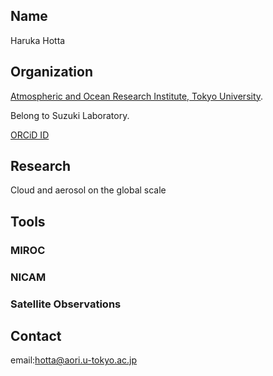 ## Name

Haruka Hotta

## Organization

[Atmospheric and Ocean Research Institute, Tokyo University](https://ccsr.aori.u-tokyo.ac.jp/index-e.html, "Atmospheric and Ocean Research Institute, Tokyo University").

Belong to Suzuki Laboratory.

[ORCiD ID](https://orcid.org/0000-0001-8916-6661)

## Research

Cloud and aerosol on the global scale

## Tools

### MIROC

### NICAM

### Satellite Observations

## Contact

email:hotta@aori.u-tokyo.ac.jp

